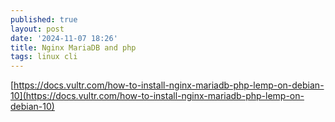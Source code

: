 ```yaml
---
published: true
layout: post
date: '2024-11-07 18:26'
title: Nginx MariaDB and php
tags: linux cli 
---
```

[https://docs.vultr.com/how-to-install-nginx-mariadb-php-lemp-on-debian-10](https://docs.vultr.com/how-to-install-nginx-mariadb-php-lemp-on-debian-10)
